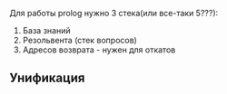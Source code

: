 Для работы prolog нужно 3 стека(или все-таки 5???):
1. База знаний
2. Резольвента (стек вопросов)
3. Адресов возврата - нужен для откатов

## Унификация 